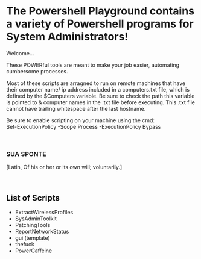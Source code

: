 # The Powershell Playground contains a variety of Powershell programs for System Administrators!

Welcome...

These POWERful tools are meant to make your job easier, automating cumbersome processes.


Most of these scripts are arragned to run on remote machines that have their computer name/ ip address included in a computers.txt file, which is defined by the $Computers variable. Be sure to check the path this variable is pointed to & computer names in the .txt file before executing. This .txt file cannot have trailing whitespace after the last hostname. 


Be sure to enable scripting on your machine using the cmd: <br/> 
Set-ExecutionPolicy -Scope Process -ExecutionPolicy Bypass


<br/>

### SUA SPONTE

[Latin, Of his or her or its own will; voluntarily.]

<br/>

## List of Scripts

- ExtractWirelessProfiles
- SysAdminToolkit
- PatchingTools
- ReportNetworkStatus
- gui (template)
- thefuck
- PowerCaffeine
